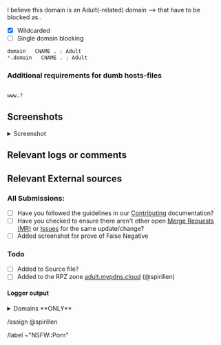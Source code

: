 <!-- Find tips in the bottom -->

I believe this domain is an Adult(-related) domain --> that have to be blocked as..

- [X] Wildcarded
- [ ] Single domain blocking

```python
domain   CNAME . ; Adult
*.domain   CNAME . ; Adult
```

### Additional requirements for dumb hosts-files

```python

www.?
```

## Screenshots

<details><summary>Screenshot</summary>



</details>

## Relevant logs or comments
<!-- comments like a specific url to see contents -->

## Relevant External sources
<!-- If you found this domain on another issueboard -->

### All Submissions:
- [ ] Have you followed the guidelines in our [Contributing](CONTRIBUTING.md) documentation?
- [ ] Have you checked to ensure there aren't other open
      [Merge Requests (MR)](../merge_requests) or [Issues](../issues) for the
      same update/change?
- [ ] Added screenshot for prove of False Negative

### Todo
- [ ] Added to Source file?
- [ ] Added to the RPZ zone [adult.mypdns.cloud](https://mypdns.org/mypdns/support/-/wikis/RPZ-List#adultmypdnscloud) (@spirillen)

#### Logger output

<details><summary>Domains **ONLY**</summary>

```python

```

</details>


/assign @spirillen 

/label ~"NSFW::Porn"


<!--
usage of www or not

Please check if you submission is using the the www or not and put that into
the section of

You can tell us you have checked this by adding either a {key +}, a {key -} or `none` in front of the `www`

+ www  The domain uses **both** the `www` and the _none_ `www` names.
- www  The domain uses **only** the _none_ `www` name.
www.domain  The domain uses **only** the `www.` name.
www.? Leaving the question mark tells us you haven't tested this

Tips & Tricks

If you are using ie. uBlock Origin, you can sort the log output with this
one-liner in bash.
See snippet: https://mypdns.org/-/snippets/30
-->


<!-- Template url:https://mypdns.org/my-privacy-dns/porn-records/-/issues/new?issuable_template=Adult%20contents -->
